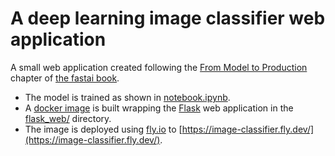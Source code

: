 # A deep learning image classifier web application
A small web application created following the [From Model to Production](https://github.com/fastai/fastbook/blob/master/02_production.ipynb) chapter of [the fastai book](https://github.com/fastai/fastbook).

- The model is trained as shown in [notebook.ipynb](notebook.ipynb).
- A [docker image](Dockerfile) is built wrapping the [Flask](https://flask.palletsprojects.com/) web application in the [flask_web/](flask_web/) directory.
- The image is deployed using [fly.io](https://fly.io) to [https://image-classifier.fly.dev/](https://image-classifier.fly.dev/).
